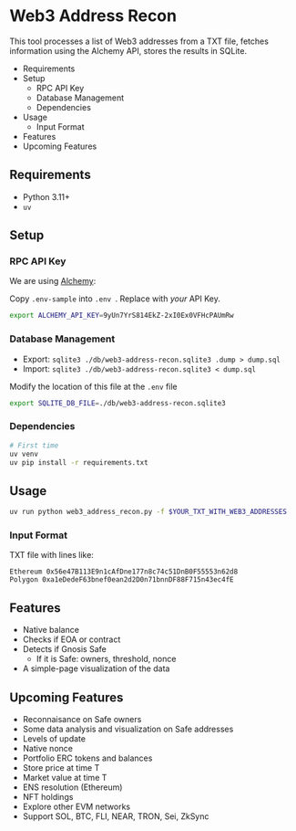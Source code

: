# Web3 Address Recon

This tool processes a list of Web3 addresses from a TXT file, fetches information using the Alchemy API, stores the results in SQLite.

<!-- MarkdownTOC -->

- Requirements
- Setup
    - RPC API Key
    - Database Management
    - Dependencies
- Usage
    - Input Format
- Features
- Upcoming Features

<!-- /MarkdownTOC -->

## Requirements

- Python 3.11+
- `uv`

## Setup

### RPC API Key

We are using [Alchemy](http://alchemy.com/):

Copy `.env-sample` into `.env `. Replace with _your_ API Key.

```bash
export ALCHEMY_API_KEY=9yUn7YrS814EkZ-2xI0Ex0VFHcPAUmRw
```

### Database Management

- Export: `sqlite3 ./db/web3-address-recon.sqlite3 .dump > dump.sql`
- Import: `sqlite3 ./db/web3-address-recon.sqlite3 < dump.sql`

Modify the location of this file at the `.env` file

```bash
export SQLITE_DB_FILE=./db/web3-address-recon.sqlite3
```

### Dependencies

```bash
# First time
uv venv
uv pip install -r requirements.txt
```

## Usage

```bash
uv run python web3_address_recon.py -f $YOUR_TXT_WITH_WEB3_ADDRESSES
```

### Input Format

TXT file with lines like:

```
Ethereum 0x56e47B113E9n1cAfDne177n8c74c51DnB0F55553n62d8
Polygon 0xa1eDedeF63bnef0ean2d2D0n71bnnDF88F715n43ec4fE
```

## Features

- Native balance
- Checks if EOA or contract
- Detects if Gnosis Safe
  - If it is Safe: owners, threshold, nonce
- A simple-page visualization of the data

## Upcoming Features

- Reconnaisance on Safe owners
- Some data analysis and visualization on Safe addresses
- Levels of update
- Native nonce
- Portfolio ERC tokens and balances
- Store price at time T
- Market value at time T
- ENS resolution (Ethereum)
- NFT holdings
- Explore other EVM networks
- Support SOL, BTC, FLI, NEAR, TRON, Sei, ZkSync
